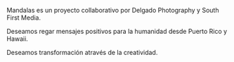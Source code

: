 Mandalas es un proyecto collaborativo por Delgado Photography y South First Media. 

Deseamos regar mensajes positivos para la humanidad desde Puerto Rico y Hawaii. 

Deseamos transformación através de la creatividad. 
